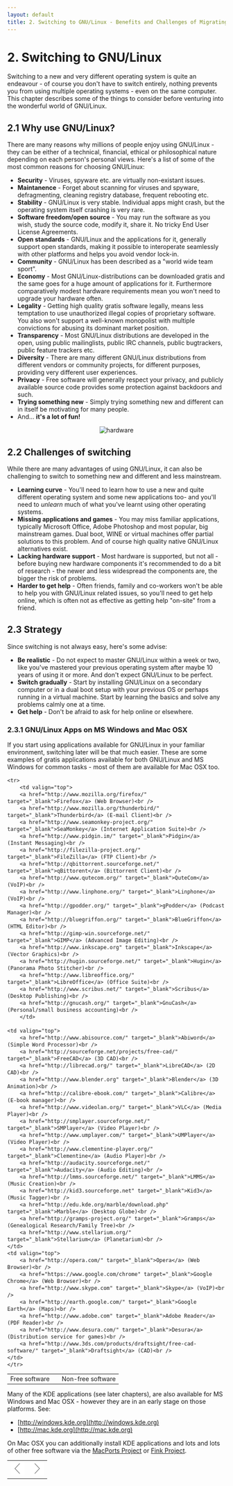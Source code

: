 ```yaml
---
layout: default
title: 2. Switching to GNU/Linux - Benefits and Challenges of Migrating to GNU/Linux</title>
---
```


# 2. Switching to GNU/Linux

Switching to a new and very different operating system is quite an endeavour - of course you don't have to switch entirely, nothing prevents you from using multiple operating systems - even on the same computer. This chapter describes some of the things to consider before venturing into the wonderful world of GNU/Linux.

## 2.1 Why use GNU/Linux?

There are many reasons why millions of people enjoy using GNU/Linux - they can be either of a technical, financial, ethical or philosophical nature depending on each person's personal views. Here's a list of some of the most common reasons for choosing GNU/Linux:

- **Security** - Viruses, spyware etc. are virtually non-existant issues.
- **Maintanence** - Forget about scanning for viruses and spyware, defragmenting, cleaning registry database, frequent rebooting etc.
- **Stability** - GNU/Linux is very stable. Individual apps might crash, but the operating system itself crashing is very rare.
- **Software freedom/open source** - You may run the software as you wish, study the source code, modify it, share it. No tricky End User License Agreements.
- **Open standards** -  GNU/Linux and the applications for it, generally support open standards, making it possible to interoperate seamlessly with other platforms and helps you avoid vendor lock-in.
- **Community** - GNU/Linux has been described as a "world wide team sport".
- **Economy** - Most GNU/Linux-distributions can be downloaded gratis and the same goes for a huge amount of applications for it. Furthermore comparatively modest hardware requirements mean you won't need to upgrade your hardware often.
- **Legality** - Getting high quality gratis software legally, means less temptation to use unauthorized illegal copies of proprietary software. You also won't support a well-known monopolist with multiple convictions for abusing its dominant market position.
- **Transparency** - Most GNU/Linux distributions are developed in the open, using public mailinglists, public IRC channels, public bugtrackers, public feature trackers etc.
- **Diversity** - There are many different GNU/Linux distributions from different vendors or community projects, for different purposes, providing very different user experiences.
- **Privacy** - Free software will generally respect your privacy, and publicly available source code provides some protection against backdoors and such.
- **Trying something new** - Simply trying something new and different can in itself be motivating for many people.
- And... **it's a lot of fun!**

<center><img src="images/pics/hardware.gif" alt="hardware" /></center>

## 2.2 Challenges of switching

While there are many advantages of using GNU/Linux, it can also be challenging to switch to something new and different and less mainstream.

- **Learning curve** - You'll need to learn how to use a new and quite different operating system and some new applications too- and you'll need to *unlearn* much of what you've learnt using other operating systems.
- **Missing applications and games** - You may miss familiar applications, typically Microsoft Office, Adobe Photoshop and most popular, big mainstream games. Dual boot, WINE or virtual machines offer partial solutions to this problem. And of course high quality native GNU/Linux alternatives exist.
- **Lacking hardware support** - Most hardware is supported, but not all - before buying new hardware components it's recommended to do a bit of research - the newer and less widespread the components are, the bigger the risk of problems.
- **Harder to get help** - Often friends, family and co-workers won't be able to help you with GNU/Linux related issues, so you'll need to get help online, which is often not as effective as getting help "on-site" from a friend.

## 2.3 Strategy

Since switching is not always easy, here's some advise:

- **Be realistic** - Do not expect to master GNU/Linux within a week or two, like you've mastered your previous operating system after maybe 10 years of using it or more. And don't expect GNU/Linux to be perfect.
- **Switch gradually** - Start by installing GNU/Linux on a secondary computer or in a dual boot setup with your previous OS or perhaps running in a virtual machine. Start by learning the basics and solve any problems calmly one at a time.
- **Get help** - Don't be afraid to ask for help online or elsewhere.

### 2.3.1 GNU/Linux Apps on MS Windows and Mac OSX

If you start using applications available for GNU/Linux in your familiar environment, switching later will be that much easier. These are some examples of gratis applications available for both GNU/Linux and MS Windows for common tasks - most of them are available for Mac OSX too.

<table width="98%">
	<tr>
		<td class="lillebold">Free software</td>
		<td class="lillebold"></td>
		<td class="lillebold">Non-free software</td>
	</tr>

	<tr>
		<td valign="top">
		<a href="http://www.mozilla.org/firefox/" target="_blank">Firefox</a> (Web Browser)<br />
		<a href="http://www.mozilla.org/thunderbird/" target="_blank">Thunderbird</a> (E-mail Client)<br />
		<a href="http://www.seamonkey-project.org/" target="_blank">SeaMonkey</a> (Internet Application Suite)<br />
		<a href="http://www.pidgin.im/" target="_blank">Pidgin</a> (Instant Messaging)<br />
		<a href="http://filezilla-project.org/" target="_blank">FileZilla</a> (FTP Client)<br />
		<a href="http://qbittorrent.sourceforge.net/" target="_blank">qBittorent</a> (Bittorrent Client)<br />
		<a href="http://www.qutecom.org/" target="_blank">QuteCom</a> (VoIP)<br />
		<a href="http://www.linphone.org/" target="_blank">Linphone</a> (VoIP)<br />
		<a href="http://gpodder.org/" target="_blank">gPodder</a> (Podcast Manager)<br />
		<a href="http://bluegriffon.org/" target="_blank">BlueGriffon</a> (HTML Editor)<br />
		<a href="http://gimp-win.sourceforge.net/" target="_blank">GIMP</a> (Advanced Image Editing)<br />
		<a href="http://www.inkscape.org" target="_blank">Inkscape</a> (Vector Graphics)<br />
		<a href="http://hugin.sourceforge.net/" target="_blank">Hugin</a> (Panorama Photo Stitcher)<br />
		<a href="http://www.libreoffice.org/" target="_blank">LibreOffice</a> (Office Suite)<br />
		<a href="http://www.scribus.net/" target="_blank">Scribus</a> (Desktop Publishing)<br />
		<a href="http://gnucash.org/" target="_blank">GnuCash</a> (Personal/small business accounting)<br />
		</td>
	
	<td valign="top">
		<a href="http://www.abisource.com/" target="_blank">Abiword</a> (Simple Word Processor)<br />
		<a href="http://sourceforge.net/projects/free-cad/" target="_blank">FreeCAD</a> (3D CAD)<br />
		<a href="http://librecad.org/" target="_blank">LibreCAD</a> (2D CAD)<br />
		<a href="http://www.blender.org" target="_blank">Blender</a> (3D Animation)<br />
		<a href="http://calibre-ebook.com/" target="_blank">Calibre</a> (E-book manager)<br />
		<a href="http://www.videolan.org/" target="_blank">VLC</a> (Media Player)<br />
		<a href="http://smplayer.sourceforge.net/" target="_blank">SMPlayer</a> (Video Player)<br />
		<a href="http://www.umplayer.com/" target="_blank">UMPlayer</a> (Video Player)<br />
		<a href="http://www.clementine-player.org/" target="_blank">Clementine</a> (Audio Player)<br />
		<a href="http://audacity.sourceforge.net/" target="_blank">Audacity</a> (Audio Editing)<br />
		<a href="http://lmms.sourceforge.net/" target="_blank">LMMS</a> (Music Creation)<br />
		<a href="http://kid3.sourceforge.net" target="_blank">Kid3</a> (Music Tagger)<br />
		<a href="http://edu.kde.org/marble/download.php" target="_blank">Marble</a> (Desktop Globe)<br />
		<a href="http://gramps-project.org/" target="_blank">Gramps</a> (Genealogical Research/Family Tree)<br />
		<a href="http://www.stellarium.org/" target="_blank">Stellarium</a> (Planetarium)<br />		
	</td>
	<td valign="top">
		<a href="http://opera.com/" target="_blank">Opera</a> (Web Browser)<br />
		<a href="https://www.google.com/chrome" target="_blank">Google Chrome</a> (Web Browser)<br />
		<a href="http://www.skype.com" target="_blank">Skype</a> (VoIP)<br />
		<a href="http://earth.google.com/" target="_blank">Google Earth</a> (Maps)<br />
		<a href="http://www.adobe.com" target="_blank">Adobe Reader</a> (PDF Reader)<br />
		<a href="http://www.desura.com/" target="_blank">Desura</a> (Distribution service for games)<br />
		<a href="http://www.3ds.com/products/draftsight/free-cad-software/" target="_blank">Draftsight</a> (CAD)<br />
	</td>
	</tr>
</table>

Many of the KDE applications (see later chapters), are also available for MS Windows and Mac OSX - however they are in an early stage on those platforms. See:

- [http://windows.kde.org](http://windows.kde.org)
- [http://mac.kde.org](http://mac.kde.org)

On Mac OSX you can additionally install KDE applications and lots and lots of other free software via the [MacPorts Project](http://www.macports.org/) or [Fink Project](http://www.finkproject.org/).

<table style="text-align: left; width: 100%;" border="0" cellpadding="2" cellspacing="2">
	<tbody>
	<tr>
		<td style="width: 50%;"><div style="text-align: center;"><a href="index.php"><img class="pic" style="width: 32px; height: 32px;" alt="prev" src="images/pics/prev.png" /></a></div></td>
		<td style="width: 50%;"><div style="text-align: center;"><a href="acquisition.php"><img class="pic" style="width: 32px; height: 32px;" alt="next" src="images/pics/next.png" /></a></div></td>
	</tr>
</tbody>
</table>



<?php include 'footer.php'; ?>

